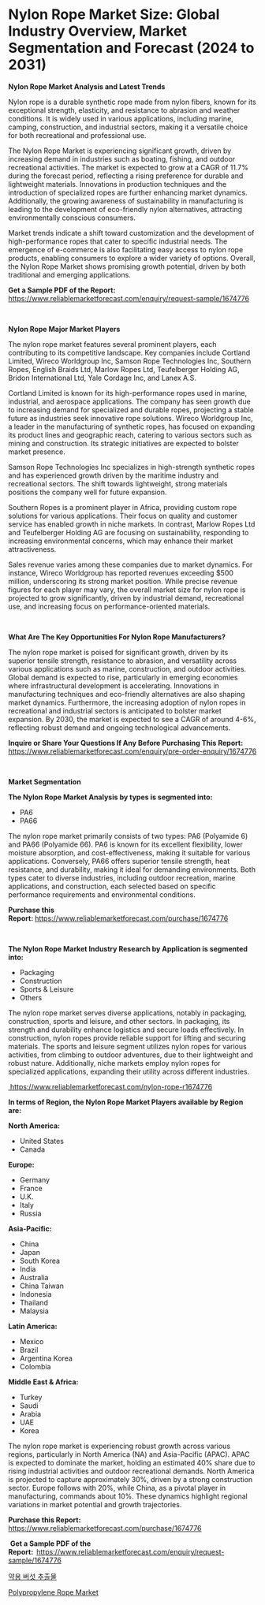 <p><h1>Nylon Rope Market Size: Global Industry Overview, Market Segmentation and Forecast (2024 to 2031)</h1></p><p><strong>Nylon Rope Market Analysis and Latest Trends</strong></p>
<p><p>Nylon rope is a durable synthetic rope made from nylon fibers, known for its exceptional strength, elasticity, and resistance to abrasion and weather conditions. It is widely used in various applications, including marine, camping, construction, and industrial sectors, making it a versatile choice for both recreational and professional use.</p><p>The Nylon Rope Market is experiencing significant growth, driven by increasing demand in industries such as boating, fishing, and outdoor recreational activities. The market is expected to grow at a CAGR of 11.7% during the forecast period, reflecting a rising preference for durable and lightweight materials. Innovations in production techniques and the introduction of specialized ropes are further enhancing market dynamics. Additionally, the growing awareness of sustainability in manufacturing is leading to the development of eco-friendly nylon alternatives, attracting environmentally conscious consumers.</p><p>Market trends indicate a shift toward customization and the development of high-performance ropes that cater to specific industrial needs. The emergence of e-commerce is also facilitating easy access to nylon rope products, enabling consumers to explore a wider variety of options. Overall, the Nylon Rope Market shows promising growth potential, driven by both traditional and emerging applications.</p></p>
<p><strong>Get a Sample PDF of the Report:&nbsp;</strong> <a href="https://www.reliablemarketforecast.com/enquiry/request-sample/1674776?utm_campaign=1080&utm_medium=2&utm_source=Github&utm_content=ia&utm_term=28122024&utm_id=nylon-rope">https://www.reliablemarketforecast.com/enquiry/request-sample/1674776</a></p>
<p>&nbsp;</p>
<p><strong>Nylon Rope Major Market Players</strong></p>
<p><p>The nylon rope market features several prominent players, each contributing to its competitive landscape. Key companies include Cortland Limited, Wireco Worldgroup Inc, Samson Rope Technologies Inc, Southern Ropes, English Braids Ltd, Marlow Ropes Ltd, Teufelberger Holding AG, Bridon International Ltd, Yale Cordage Inc, and Lanex A.S.</p><p>Cortland Limited is known for its high-performance ropes used in marine, industrial, and aerospace applications. The company has seen growth due to increasing demand for specialized and durable ropes, projecting a stable future as industries seek innovative rope solutions. Wireco Worldgroup Inc, a leader in the manufacturing of synthetic ropes, has focused on expanding its product lines and geographic reach, catering to various sectors such as mining and construction. Its strategic initiatives are expected to bolster market presence.</p><p>Samson Rope Technologies Inc specializes in high-strength synthetic ropes and has experienced growth driven by the maritime industry and recreational sectors. The shift towards lightweight, strong materials positions the company well for future expansion.</p><p>Southern Ropes is a prominent player in Africa, providing custom rope solutions for various applications. Their focus on quality and customer service has enabled growth in niche markets. In contrast, Marlow Ropes Ltd and Teufelberger Holding AG are focusing on sustainability, responding to increasing environmental concerns, which may enhance their market attractiveness.</p><p>Sales revenue varies among these companies due to market dynamics. For instance, Wireco Worldgroup has reported revenues exceeding $500 million, underscoring its strong market position. While precise revenue figures for each player may vary, the overall market size for nylon rope is projected to grow significantly, driven by industrial demand, recreational use, and increasing focus on performance-oriented materials.</p></p>
<p>&nbsp;</p>
<p><strong>What Are The Key Opportunities For Nylon Rope Manufacturers?</strong></p>
<p><p>The nylon rope market is poised for significant growth, driven by its superior tensile strength, resistance to abrasion, and versatility across various applications such as marine, construction, and outdoor activities. Global demand is expected to rise, particularly in emerging economies where infrastructural development is accelerating. Innovations in manufacturing techniques and eco-friendly alternatives are also shaping market dynamics. Furthermore, the increasing adoption of nylon ropes in recreational and industrial sectors is anticipated to bolster market expansion. By 2030, the market is expected to see a CAGR of around 4-6%, reflecting robust demand and ongoing technological advancements.</p></p>
<p><strong>Inquire or Share Your Questions If Any Before Purchasing This Report:</strong> <a href="https://www.reliablemarketforecast.com/enquiry/pre-order-enquiry/1674776?utm_campaign=1080&utm_medium=2&utm_source=Github&utm_content=ia&utm_term=28122024&utm_id=nylon-rope">https://www.reliablemarketforecast.com/enquiry/pre-order-enquiry/1674776</a></p>
<p>&nbsp;</p>
<p><strong>Market Segmentation</strong></p>
<p><strong>The Nylon Rope Market Analysis by types is segmented into:</strong></p>
<p><ul><li>PA6</li><li>PA66</li></ul></p>
<p><p>The nylon rope market primarily consists of two types: PA6 (Polyamide 6) and PA66 (Polyamide 66). PA6 is known for its excellent flexibility, lower moisture absorption, and cost-effectiveness, making it suitable for various applications. Conversely, PA66 offers superior tensile strength, heat resistance, and durability, making it ideal for demanding environments. Both types cater to diverse industries, including outdoor recreation, marine applications, and construction, each selected based on specific performance requirements and environmental conditions.</p></p>
<p><strong>Purchase this Report:&nbsp;</strong><a href="https://www.reliablemarketforecast.com/purchase/1674776?utm_campaign=1080&utm_medium=2&utm_source=Github&utm_content=ia&utm_term=28122024&utm_id=nylon-rope">https://www.reliablemarketforecast.com/purchase/1674776</a></p>
<p>&nbsp;</p>
<p><strong>The Nylon Rope Market Industry Research by Application is segmented into:</strong></p>
<p><ul><li>Packaging</li><li>Construction</li><li>Sports & Leisure</li><li>Others</li></ul></p>
<p><p>The nylon rope market serves diverse applications, notably in packaging, construction, sports and leisure, and other sectors. In packaging, its strength and durability enhance logistics and secure loads effectively. In construction, nylon ropes provide reliable support for lifting and securing materials. The sports and leisure segment utilizes nylon ropes for various activities, from climbing to outdoor adventures, due to their lightweight and robust nature. Additionally, niche markets employ nylon ropes for specialized applications, expanding their utility across different industries.</p></p>
<p><a href="https://www.reliablemarketforecast.com/nylon-rope-r1674776?utm_campaign=1080&utm_medium=2&utm_source=Github&utm_content=ia&utm_term=28122024&utm_id=nylon-rope">&nbsp;https://www.reliablemarketforecast.com/nylon-rope-r1674776</a></p>
<p><strong>In terms of Region, the Nylon Rope Market Players available by Region are:</strong></p>
<p>
    <p> <strong> North America: </strong>
        <ul>
            <li>United States</li>
            <li>Canada</li>
        </ul>
        </p> 
    <p> <strong> Europe: </strong>
        <ul>
            <li>Germany</li>
            <li>France</li>
            <li>U.K.</li>
            <li>Italy</li>
            <li>Russia</li>
        </ul>
        </p> 
    <p> <strong> Asia-Pacific: </strong>
        <ul>
            <li>China</li>
            <li>Japan</li>
            <li>South Korea</li>
            <li>India</li>
            <li>Australia</li>
            <li>China Taiwan</li>
            <li>Indonesia</li>
            <li>Thailand</li>
            <li>Malaysia</li>
        </ul>
        </p> 
    <p> <strong> Latin America: </strong>
        <ul>
            <li>Mexico</li>
            <li>Brazil</li>
            <li>Argentina Korea</li>
            <li>Colombia</li>
        </ul>
        </p> 
    <p> <strong> Middle East & Africa: </strong>
        <ul>
            <li>Turkey</li>
            <li>Saudi</li>
            <li>Arabia</li>
            <li>UAE</li>
            <li>Korea</li>
        </ul>
    </p>
    </p>
<p><p>The nylon rope market is experiencing robust growth across various regions, particularly in North America (NA) and Asia-Pacific (APAC). APAC is expected to dominate the market, holding an estimated 40% share due to rising industrial activities and outdoor recreational demands. North America is projected to capture approximately 30%, driven by a strong construction sector. Europe follows with 20%, while China, as a pivotal player in manufacturing, commands about 10%. These dynamics highlight regional variations in market potential and growth trajectories.</p></p>
<p><strong>Purchase this Report: </strong><a href="https://www.reliablemarketforecast.com/purchase/1674776?utm_campaign=1080&utm_medium=2&utm_source=Github&utm_content=ia&utm_term=28122024&utm_id=nylon-rope">https://www.reliablemarketforecast.com/purchase/1674776</a></p>
<p>&nbsp;<strong>Get a Sample PDF of the Report:&nbsp;&nbsp;</strong><a href="https://www.reliablemarketforecast.com/enquiry/request-sample/1674776?utm_campaign=1080&utm_medium=2&utm_source=Github&utm_content=ia&utm_term=28122024&utm_id=nylon-rope">https://www.reliablemarketforecast.com/enquiry/request-sample/1674776</a></p>
<p><strong></strong></p>
<p><p><a href="https://github.com/sougarounis/Market-Research-Report-List-6/blob/main/572810729153.md?utm_campaign=1080&utm_medium=2&utm_source=Github&utm_content=ia&utm_term=28122024&utm_id=nylon-rope">약용 버섯 추출물</a></p><p><a href="https://github.com/gdfhhhj/Market-Research-Report-List-7/blob/main/polypropylene-rope-market.md?utm_campaign=1080&utm_medium=2&utm_source=Github&utm_content=ia&utm_term=28122024&utm_id=nylon-rope">Polypropylene Rope Market</a></p></p>